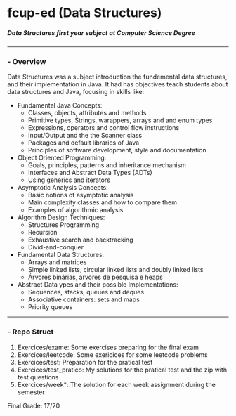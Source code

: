 # fcup-ed (Data Structures)
##### Data Structures first year subject at Computer Science Degree

___
### - Overview 
Data Structures was a subject introduction the fundemental data structures, and their implementation in Java.
It had has objectives teach students about data structures and Java, focusing in skills like:

- Fundamental Java Concepts:
  - Classes, objects, attributes and methods
  - Primitive types, Strings, warappers, arrays and and enum types
  - Expressions, operators and control flow instructions
  - Input/Output and the the Scanner class
  - Packages and default libraries of Java
  - Principles of software development, style and documentation
- Object Oriented Programming:
  - Goals, principles, patterns and inheritance mechanism
  - Interfaces and Abstract Data Types (ADTs)
  - Using generics and iterators
- Asymptotic Analysis Concepts:
  - Basic notions of asymptotic analysis
  - Main complexity classes and how to compare them
  - Examples of algorithmic analysis
- Algorithm Design Techniques:
  - Structures Programming
  - Recursion
  - Exhaustive search and backtracking
  - Divid-and-conquer
- Fundamental Data Structures:
  - Arrays and matrices
  - Simple linked lists, circular linked lists and doubly linked lists
  - Árvores binárias, árvores de pesquisa e heaps
- Abstract Data ypes and their possible Implementations:
  - Sequences, stacks, queues and deques
  - Associative containers: sets and maps
  - Priority queues

___

### - Repo Struct
1. Exercices/exame: Some exercises preparing for the final exam
2. Exercices/leetcode: Some exericices for some leetcode problems
3. Exercices/test: Preparation for the pratical test
4. Exercices/test_pratico: My solutions for the pratical test and the zip with test questions
5. Exercices/week*: The solution for each week assignment during the semester

Final Grade: 17/20
